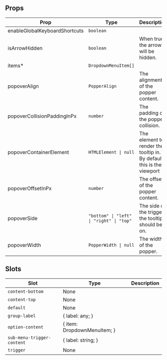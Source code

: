 <!-- This file is automatically generated, do not edit manually. -->


## Props

| Prop | Type | Description | Default |
| ---- | ---- | ----------- | ------- |
| enableGlobalKeyboardShortcuts | `boolean` |  | `false` |
| isArrowHidden | `boolean` | When true, the arrow will be hidden. | `false` |
| items* | `DropdownMenuItem[]` |  |  |
| popoverAlign | `PopperAlign` | The alignment of the popper content. |  |
| popoverCollisionPaddingInPx | `number` | The padding of the popper collision. |  |
| popoverContainerElement | `HTMLElement \| null` | The element to render the tooltip in. By default this is the viewport |  |
| popoverOffsetInPx | `number` | The offset of the popper content. |  |
| popoverSide | `"bottom" \| "left" \| "right" \| "top"` | The side of the trigger the tooltip should be on. |  |
| popoverWidth | `PopperWidth \| null` | The width of the popper. | `"available-width"` |


## Slots

| Slot | Type | Description |
| --------- | ---- | ----------- |
| `content-bottom` | None |  |
| `content-top` | None |  |
| `default` | None |  |
| `group-label` | \{ label: any; \} |  |
| `option-content` | \{ item: DropdownMenuItem; \} |  |
| `sub-menu-trigger-content` | \{ label: string; \} |  |
| `trigger` | None |  |

